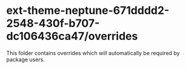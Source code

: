 # ext-theme-neptune-671dddd2-2548-430f-b707-dc106436ca47/overrides

This folder contains overrides which will automatically be required by package users.
